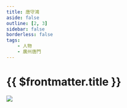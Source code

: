 ```yaml
---
title: 唐守鴻
aside: false
outline: [2, 3]
sidebar: false
borderless: false
tags:
    - 人物
    - 廣州唐門
---
```


# {{ $frontmatter.title }}

<img src="/images/icon_under_construction.png" />

